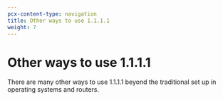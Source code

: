 ```yaml
---
pcx-content-type: navigation
title: Other ways to use 1.1.1.1
weight: 7
---
```


# Other ways to use 1.1.1.1

There are many other ways to use 1.1.1.1 beyond the traditional set up in operating systems and routers.

<DirectoryListing path="/other-ways-to-use-1.1.1.1"/>
